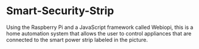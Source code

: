 # Smart-Security-Strip
Using the Raspberry Pi and a JavaScript framework called Webiopi, this is a home automation system that allows the user to control appliances that are connected to the smart power strip labeled in the picture. 
